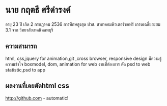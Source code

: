# นาย กฤตธี ศรีดำรงค์
อายุ 23 ปี เกิด 2 กรกฎาคม 2536
การศึกษสูงสุด ปวส. สาขาคอมพิวเตอร์ซอฟร์ เกรดเฉลี่ยสะสม 3.1 จาก วิทยาลัยเทคนิคลพบุรี
##  ความสามารถ 
html, css,jquery for animation,git ,cross browser, responsive design 
มีความรู้ความเข้าใจ boxmodel, dom, animation for web
งานที่ต้องการ ตัด psd to web statistic,psd to app
## ผลงานที่เคยตัดhtml css
http://github.com - automatic!

